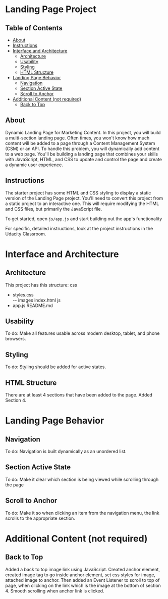# Landing Page Project

## Table of Contents

* [About](#about)
* [Instructions](#instructions)
* [Interface and Architecture](#interface-and-architecture)
    - [Architecture](#architecture)
    - [Usability](#usability)
    - [Styling](#styling)
    - [HTML Structure](#html-structure)
* [Landing Page Behavior](#landing-page-behavior)
    - [Navigation](#navigation)
    - [Section Active State](#section-active-state)
    - [Scroll to Anchor](#scroll-to-anchor)
* [Additional Content (not required)](#additional-content-not-required)
    - [Back to Top](#back-to-top)

## About

Dynamic Landing Page for Marketing Content.
In this project, you will build a multi-section landing page. Often times, you won't know how much content will be added to a page through a Content Management System (CSM) or an API. To handle this problem, you will dynamically add content to a web page. You'll be building a landing page that combines your skills with JavaScript, HTML, and CSS to update and control the page and create a dynamic user experience.

## Instructions

The starter project has some HTML and CSS styling to display a static version of the Landing Page project. You'll need to convert this project from a static project to an interactive one. This will require modifying the HTML and CSS files, but primarily the JavaScript file.

To get started, open `js/app.js` and start building out the app's functionality

For specific, detailed instructions, look at the project instructions in the Udacity Classroom.

# Interface and Architecture

## Architecture

This project has this structure:
css
- styles.css  
-- images
index.html
js
- app.js
README.md

## Usability

To do: Make all features usable across modern desktop, tablet, and phone browsers.

## Styling

To do: Styling should be added for active states.

## HTML Structure

There are at least 4 sections that have been added to the page. Added Section 4.

# Landing Page Behavior

## Navigation

To do: Navigation is built dynamically as an unordered list.

## Section Active State

To do: Make it clear which section is being viewed while scrolling through the page

## Scroll to Anchor

To do: Make it so when clicking an item from the navigation menu, the link scrolls to the appropriate section.

# Additional Content (not required)

## Back to Top

Added a back to top image link using JavaScript. Created anchor element, created image tag to go inside anchor element, set css styles for image, attached image to anchor. Then added an Event Listener to scroll to top of page, when clicking on the link which is the image at the bottom of section 4. Smooth scrolling when anchor link is clicked.
